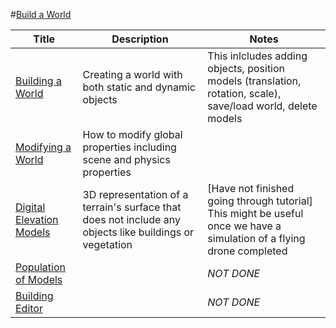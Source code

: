 #[Build a World][1]



|Title|Description|Notes|
|----|----|----|
|[Building a World][13]|Creating a world with both static and dynamic objects|This inlcludes adding objects, position models (translation, rotation, scale), save/load world, delete models|
|[Modifying a World][14]|How to modify global properties including scene and physics properties||
|[Digital Elevation Models][15]|3D representation of a terrain's surface that does not include any objects like buildings or vegetation|[Have not finished going through tutorial] This might be useful once we have a simulation of a flying drone completed|
|[Population of Models][38]||*NOT DONE*|
|[Building Editor][39]||*NOT DONE*|

[1]: http://gazebosim.org/tutorials?cat=build_world
[13]: gazebo_notes/building-a-world.md
[14]: gazebo_notes/modifying-world.md
[15]: gazebo_notes/digital_elevation_models.md 
[38]: gazebo_notes/pop_models.md
[39]: gazebo_notes/building_editor.md
